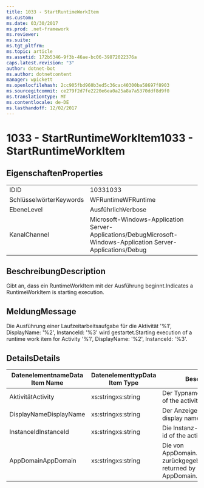 ```yaml
---
title: 1033 - StartRuntimeWorkItem
ms.custom: 
ms.date: 03/30/2017
ms.prod: .net-framework
ms.reviewer: 
ms.suite: 
ms.tgt_pltfrm: 
ms.topic: article
ms.assetid: 172b5346-9f3b-46ae-bc06-39872022376a
caps.latest.revision: "3"
author: dotnet-bot
ms.author: dotnetcontent
manager: wpickett
ms.openlocfilehash: 2cc905fbd960b3ed5c36cac40300ba58697f8903
ms.sourcegitcommit: ce279f2d7fe2220e6ea0a25a8a7a5370ddf8d9f0
ms.translationtype: MT
ms.contentlocale: de-DE
ms.lasthandoff: 12/02/2017
---
```

# <a name="1033---startruntimeworkitem"></a><span data-ttu-id="df8d5-102">1033 - StartRuntimeWorkItem</span><span class="sxs-lookup"><span data-stu-id="df8d5-102">1033 - StartRuntimeWorkItem</span></span>
## <a name="properties"></a><span data-ttu-id="df8d5-103">Eigenschaften</span><span class="sxs-lookup"><span data-stu-id="df8d5-103">Properties</span></span>  
  
|||  
|-|-|  
|<span data-ttu-id="df8d5-104">ID</span><span class="sxs-lookup"><span data-stu-id="df8d5-104">ID</span></span>|<span data-ttu-id="df8d5-105">1033</span><span class="sxs-lookup"><span data-stu-id="df8d5-105">1033</span></span>|  
|<span data-ttu-id="df8d5-106">Schlüsselwörter</span><span class="sxs-lookup"><span data-stu-id="df8d5-106">Keywords</span></span>|<span data-ttu-id="df8d5-107">WFRuntime</span><span class="sxs-lookup"><span data-stu-id="df8d5-107">WFRuntime</span></span>|  
|<span data-ttu-id="df8d5-108">Ebene</span><span class="sxs-lookup"><span data-stu-id="df8d5-108">Level</span></span>|<span data-ttu-id="df8d5-109">Ausführlich</span><span class="sxs-lookup"><span data-stu-id="df8d5-109">Verbose</span></span>|  
|<span data-ttu-id="df8d5-110">Kanal</span><span class="sxs-lookup"><span data-stu-id="df8d5-110">Channel</span></span>|<span data-ttu-id="df8d5-111">Microsoft-Windows-Application Server-Applications/Debug</span><span class="sxs-lookup"><span data-stu-id="df8d5-111">Microsoft-Windows-Application Server-Applications/Debug</span></span>|  
  
## <a name="description"></a><span data-ttu-id="df8d5-112">Beschreibung</span><span class="sxs-lookup"><span data-stu-id="df8d5-112">Description</span></span>  
 <span data-ttu-id="df8d5-113">Gibt an, dass ein RuntimeWorkItem mit der Ausführung beginnt.</span><span class="sxs-lookup"><span data-stu-id="df8d5-113">Indicates a RuntimeWorkItem is starting execution.</span></span>  
  
## <a name="message"></a><span data-ttu-id="df8d5-114">Meldung</span><span class="sxs-lookup"><span data-stu-id="df8d5-114">Message</span></span>  
 <span data-ttu-id="df8d5-115">Die Ausführung einer Laufzeitarbeitsaufgabe für die Aktivität '%1', DisplayName: '%2', InstanceId: '%3' wird gestartet.</span><span class="sxs-lookup"><span data-stu-id="df8d5-115">Starting execution of a runtime work item for Activity '%1', DisplayName: '%2', InstanceId: '%3'.</span></span>  
  
## <a name="details"></a><span data-ttu-id="df8d5-116">Details</span><span class="sxs-lookup"><span data-stu-id="df8d5-116">Details</span></span>  
  
|<span data-ttu-id="df8d5-117">Datenelementname</span><span class="sxs-lookup"><span data-stu-id="df8d5-117">Data Item Name</span></span>|<span data-ttu-id="df8d5-118">Datenelementtyp</span><span class="sxs-lookup"><span data-stu-id="df8d5-118">Data Item Type</span></span>|<span data-ttu-id="df8d5-119">Beschreibung</span><span class="sxs-lookup"><span data-stu-id="df8d5-119">Description</span></span>|  
|--------------------|--------------------|-----------------|  
|<span data-ttu-id="df8d5-120">Aktivität</span><span class="sxs-lookup"><span data-stu-id="df8d5-120">Activity</span></span>|<span data-ttu-id="df8d5-121">xs:string</span><span class="sxs-lookup"><span data-stu-id="df8d5-121">xs:string</span></span>|<span data-ttu-id="df8d5-122">Der Typname der Aktivität.</span><span class="sxs-lookup"><span data-stu-id="df8d5-122">The type name of the activity.</span></span>|  
|<span data-ttu-id="df8d5-123">DisplayName</span><span class="sxs-lookup"><span data-stu-id="df8d5-123">DisplayName</span></span>|<span data-ttu-id="df8d5-124">xs:string</span><span class="sxs-lookup"><span data-stu-id="df8d5-124">xs:string</span></span>|<span data-ttu-id="df8d5-125">Der Anzeigename der Aktivität.</span><span class="sxs-lookup"><span data-stu-id="df8d5-125">The display name of the activity.</span></span>|  
|<span data-ttu-id="df8d5-126">InstanceId</span><span class="sxs-lookup"><span data-stu-id="df8d5-126">InstanceId</span></span>|<span data-ttu-id="df8d5-127">xs:string</span><span class="sxs-lookup"><span data-stu-id="df8d5-127">xs:string</span></span>|<span data-ttu-id="df8d5-128">Die Instanz-ID der Aktivität.</span><span class="sxs-lookup"><span data-stu-id="df8d5-128">The instance id of the activity.</span></span>|  
|<span data-ttu-id="df8d5-129">AppDomain</span><span class="sxs-lookup"><span data-stu-id="df8d5-129">AppDomain</span></span>|<span data-ttu-id="df8d5-130">xs:string</span><span class="sxs-lookup"><span data-stu-id="df8d5-130">xs:string</span></span>|<span data-ttu-id="df8d5-131">Die von AppDomain.CurrentDomain.FriendlyName zurückgegebene Zeichenfolge.</span><span class="sxs-lookup"><span data-stu-id="df8d5-131">The string returned by AppDomain.CurrentDomain.FriendlyName.</span></span>|
